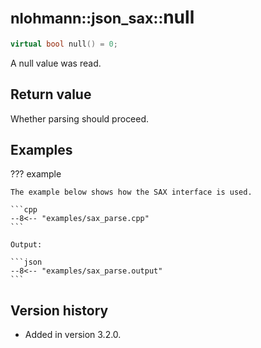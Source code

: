 # <small>nlohmann::json_sax::</small>null

```cpp
virtual bool null() = 0;
```

A null value was read.

## Return value

Whether parsing should proceed.

## Examples

??? example

    The example below shows how the SAX interface is used.

    ```cpp
    --8<-- "examples/sax_parse.cpp"
    ```

    Output:

    ```json
    --8<-- "examples/sax_parse.output"
    ```

## Version history

- Added in version 3.2.0.
